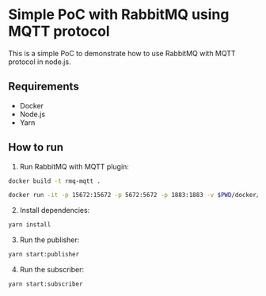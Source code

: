 # Simple PoC with RabbitMQ using MQTT protocol

This is a simple PoC to demonstrate how to use RabbitMQ with MQTT protocol in node.js.

## Requirements

- Docker
- Node.js
- Yarn

## How to run

1. Run RabbitMQ with MQTT plugin:

```bash
docker build -t rmq-mqtt .

docker run -it -p 15672:15672 -p 5672:5672 -p 1883:1883 -v $PWD/docker/var/lib/rabbitmq:/var/lib/rabbitmq rmq-mqtt
```

2. Install dependencies:

```bash
yarn install
```

3. Run the publisher:

```bash
yarn start:publisher
```

4. Run the subscriber:

```bash
yarn start:subscriber
```
